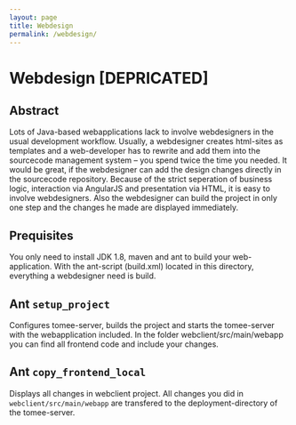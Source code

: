 ```yaml
---
layout: page
title: Webdesign
permalink: /webdesign/
---
```


# Webdesign [DEPRICATED]

## Abstract

Lots of Java-based webapplications lack to involve webdesigners in the usual development workflow. Usually, a
webdesigner creates html-sites as templates and a web-developer has to rewrite and add them into the sourcecode
management system – you spend twice the time you needed. It would be great, if the webdesigner can add the design
changes directly in the sourcecode repository. Because of the strict seperation of business logic, interaction via
AngularJS and presentation via HTML, it is easy to involve webdesigners. Also the webdesigner can build the project in
only one step and the changes he made are displayed immediately.

## Prequisites

You only need to install JDK 1.8, maven and ant to build your web-application. With the ant-script (build.xml) located
in this directory, everything a webdesigner need is build.

## Ant ```setup_project```

Configures tomee-server, builds the project and starts the tomee-server with the webapplication included.
In the folder webclient/src/main/webapp you can find all frontend code and include your changes.

## Ant ```copy_frontend_local```

Displays all changes in webclient project. All changes you did in ```webclient/src/main/webapp``` are transfered to the
deployment-directory of the tomee-server.
